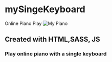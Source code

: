 # mySingeKeyboard
Online Piano Play
![My Piano](https://disk.yandex.com/i/k_viANOSRyfijw)
## Created with HTML,SASS, JS 
### Play online piano with a single keyboard
